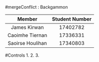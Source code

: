 #mergeConflict : Backgammon

| Member | Student Number |
| :----: | :------------: |
| James Kirwan | 17402782 | 
| Caoimhe Tiernan | 17336331 | 
| Saoirse Houlihan | 17340803 |

#Controls
1.
2.
3.